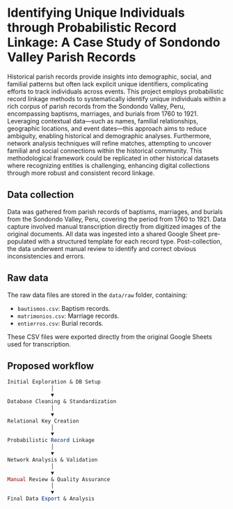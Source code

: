 # Identifying Unique Individuals through Probabilistic Record Linkage: A Case Study of Sondondo Valley Parish Records

Historical parish records provide insights into demographic, social, and familial patterns but often lack explicit unique identifiers, complicating efforts to track individuals across events. This project employs probabilistic record linkage methods to systematically identify unique individuals within a rich corpus of parish records from the Sondondo Valley, Peru, encompassing baptisms, marriages, and burials from 1760 to 1921. Leveraging contextual data—such as names, familial relationships, geographic locations, and event dates—this approach aims to reduce ambiguity, enabling historical and demographic analyses. Furthermore, network analysis techniques will refine matches, attempting to uncover familial and social connections within the historical community. This methodological framework could be replicated in other historical datasets where recognizing entities is challenging, enhancing digital collections through more robust and consistent record linkage.

## Data collection

Data was gathered from parish records of baptisms, marriages, and burials from the Sondondo Valley, Peru, covering the period from 1760 to 1921. Data capture involved manual transcription directly from digitized images of the original documents. All data was ingested into a shared Google Sheet pre-populated with a structured template for each record type. Post-collection, the data underwent manual review to identify and correct obvious inconsistencies and errors.

## Raw data

The raw data files are stored in the `data/raw` folder, containing:

- `bautismos.csv`: Baptism records.
- `matrimonios.csv`: Marriage records.
- `entierros.csv`: Burial records.

These CSV files were exported directly from the original Google Sheets used for transcription.

## Proposed workflow

```mathematica
Initial Exploration & DB Setup
              │
              ▼
Database Cleaning & Standardization
              │
              ▼
Relational Key Creation
              │
              ▼
Probabilistic Record Linkage
              │
              ▼
Network Analysis & Validation
              │
              ▼
Manual Review & Quality Assurance
              │
              ▼
Final Data Export & Analysis
```
